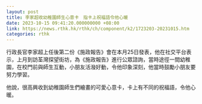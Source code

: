 ```yaml
---
layout: post
title: 李家超收幼稚園師生心意卡　指卡上祝福語令他心暖
date: 2023-10-15 09:41:20.000000000 +08:00
link: https://news.rthk.hk/rthk/ch/component/k2/1723203-20231015.htm
categories: rthk
---
```


行政長官李家超上任後第二份《施政報告》會在本月25日發表，他在社交平台表示，上月到訪荃灣探望街坊，為《施政報告》進行公眾諮詢，當時途徑一間幼稚園，在校門前與師生互動，小朋友活潑好動，令他印象深刻，他當時鼓勵小朋友要努力學習。

他說，很高興收到幼稚園師生們繪畫的可愛心意卡，卡上有不同的祝福語，令他心暖。
